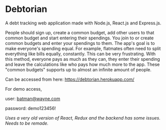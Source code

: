 # Debtorian
A debt tracking web application made with Node.js, React.js and Express.js.

People should sign up, create a common budget, add other users to that common budget and start entering their spendings.
You join to or create common budgets and enter your spendings to them. The app's goal is to make everyone's spending equal. For example, flatmates often need to split everything like bills equally, constantly. This can be very frustrating. With this method, everyone pays as much as they can, they enter their spending and leave the calculations like who pays how much more to the app. These "common budgets" supports up to almost an infinite amount of people.

Can be accessed from here: https://debtorian.herokuapp.com/


For demo access, 

user: batman@wayne.com

password: demo123456!


_Uses a very old version of React, Redux and the backend has some issues. Needs to be remade._
